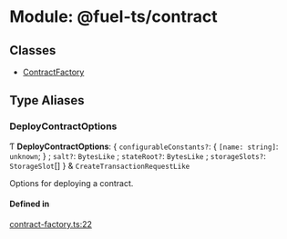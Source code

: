 # Module: @fuel-ts/contract

## Classes

- [ContractFactory](/api/Contract/ContractFactory.md)

## Type Aliases

### DeployContractOptions

Ƭ **DeployContractOptions**: { `configurableConstants?`: { `[name: string]`: `unknown`;  } ; `salt?`: `BytesLike` ; `stateRoot?`: `BytesLike` ; `storageSlots?`: `StorageSlot`[]  } & `CreateTransactionRequestLike`

Options for deploying a contract.

#### Defined in

[contract-factory.ts:22](https://github.com/FuelLabs/fuels-ts/blob/5ff795dc/packages/contract/src/contract-factory.ts#L22)
